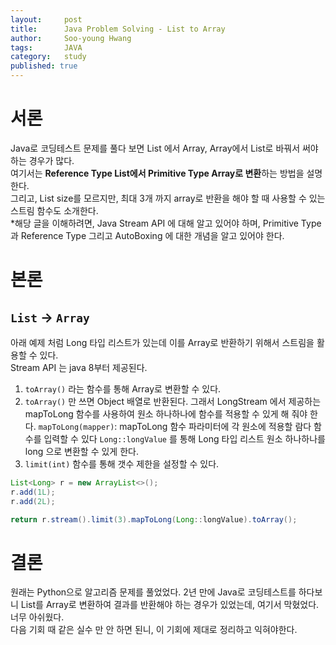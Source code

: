 ```yaml
---
layout:     post
title:      Java Problem Solving - List to Array
author:     Soo-young Hwang
tags: 		JAVA
category:   study
published: true
---
```


# 서론
Java로 코딩테스트 문제를 풀다 보면 List 에서 Array, Array에서 List로 바꿔서 써야 하는 경우가 많다.   
여기서는 **Reference Type List에서 Primitive Type Array로 변환**하는 방법을 설명한다.    
그리고, List size를 모르지만, 최대 3개 까지 array로 반환을 해야 할 때 사용할 수 있는 스트림 함수도 소개한다.   
*해당 글을 이해하려면, Java Stream API 에 대해 알고 있어야 하며, Primitive Type과 Reference Type 그리고 AutoBoxing 에 대한 개념을 알고 있어야 한다. 

# 본론

## `List` -> `Array` 

아래 예제 처럼 Long 타입 리스트가 있는데 이를 Array로 반환하기 위해서 스트림을 활용할 수 있다.   
Stream API 는 java 8부터 제공된다. 

1. `toArray()` 라는 함수를 통해 Array로 변환할 수 있다.
2. `toArray()` 만 쓰면 Object[](Long[]) 배열로 반환된다. 
   그래서 LongStream 에서 제공하는 mapToLong 함수를 사용하여 원소 하나하나에 함수를 적용할 수 있게 해 줘야 한다.
   `mapToLong(mapper)`: mapToLong 함수 파라미터에 각 원소에 적용할 람다 함수를 입력할 수 있다
   `Long::longValue` 를 통해 Long 타입 리스트 원소 하나하나를 long 으로 변환할 수 있게 한다. 
3. `limit(int)` 함수를 통해 갯수 제한을 설정할 수 있다.


```java
List<Long> r = new ArrayList<>();
r.add(1L);
r.add(2L);

return r.stream().limit(3).mapToLong(Long::longValue).toArray();
```

# 결론

원래는 Python으로 알고리즘 문제를 풀었었다. 2년 만에 Java로 코딩테스트를 하다보니 List를 Array로 변환하여
결과를 반환해야 하는 경우가 있었는데, 여기서 막혔었다. 너무 아쉬웠다.                 
다음 기회 때 같은 실수 만 안 하면 된니, 이 기회에 제대로 정리하고 익혀야한다.
